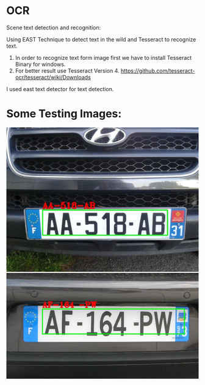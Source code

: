 # OCR
Scene text detection and recognition:
  
  Using EAST Technique to detect text in the wild and Tesseract to recognize text.
  1. In order to recognize text form image first we have to install Tesseract Binary for windows.
  2. For better result use Tesseract Version 4.
  https://github.com/tesseract-ocr/tesseract/wiki/Downloads
  
  I used east text detector for text detection.
 
 # Some Testing Images:
![alt text](https://github.com/cvkworld/OCR/blob/master/licence_plate1_test/test09.jpg)
![alt text](https://github.com/cvkworld/OCR/blob/master/licence_plate1_test/test04.jpg)
